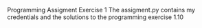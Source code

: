 Programming Assigment Exercise 1
The assigment.py contains my credentials and the solutions to the programming exercise 1.10
